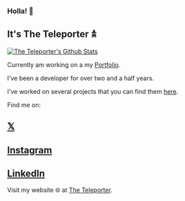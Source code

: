 ### Holla! 👋

##  It's The Teleporter 𖠋


[![The Teleporter's Github Stats](https://github-readme-stats.vercel.app/api?&username=theteleporter&repo=github-readme-stats&show_icons=true&theme=neon)](https://github.com/theteleporter/github-readme-stats)

Currently am working on a my [Portfolio](https://www.kelvinomondi.tech).

I've been a developer for over two and a half years.

I've worked on several projects that you can find them [here](https://www.kelvinomondi.tech/projects).

Find me on:

## [𝕏](https://x.com/@theteleporter_)
## [Instagram](https://instagram.com/theteleporter_)
## [LinkedIn](https://linkedin.com/in/theteleporter)
Visit my website 🌐 at [The Teleporter](https://www.kelvinomondi.tech).
